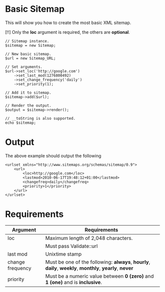 # Basic Sitemap

This will show you how to create the most basic XML sitemap.

[!!] Only the **loc** argument is required, the others are **optional**.

	// Sitemap instance.
	$sitemap = new Sitemap;

	// New basic sitemap.
	$url = new Sitemap_URL;

	// Set arguments.
	$url->set_loc('http://google.com')
	    ->set_last_mod(1276800492)
	    ->set_change_frequency('daily')
	    ->set_priority(1);

	// Add it to sitemap.
	$sitemap->add($url);

	// Render the output.
	$output = $sitemap->render();

	// __toString is also supported.
	echo $sitemap;

# Output

The above example should output the following

	<urlset xmlns="http://www.sitemaps.org/schemas/sitemap/0.9">
		<url>
			<loc>http://google.com</loc>
			<lastmod>2010-06-17T19:48:12+01:00</lastmod>
			<changefreq>daily</changefreq>
			<priority>1</priority>
		</url>
	</urlset>

# Requirements

| Argument         | Requirements                                                                                                    |
|------------------|-----------------------------------------------------------------------------------------------------------------|
| loc              | Maximum length of 2,048 characters.                                                                             |
|                  | Must pass Validate::url                                                                                         |
| last mod         | Unixtime stamp                                                                                                  |
| change frequency | Must be one of the following: **always**, **hourly**, **daily**, **weekly**, **monthly**, **yearly**, **never** |
| priority         | Must be a numeric value between **0 (zero)** and **1 (one)** and is **inclusive**.                              |